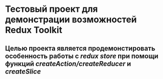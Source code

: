 # Тестовый проект для демонстрации возможностей Redux Toolkit

## Целью проекта является продемонстировать особенность работы с *redux store* при помощи функций *createAction/createReducer* и *createSlice*

